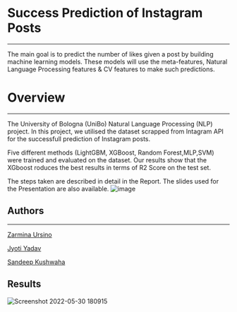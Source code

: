 # Success Prediction of Instagram Posts
-------------------------------
The main goal is to predict the number of likes given a post by building machine learning models. These models will use the meta-features, Natural Language Processing features & CV features to make such predictions.

# Overview
-------------------------------
The University of Bologna (UniBo) Natural Language Processing (NLP) project. In this project, we utilised the dataset scrapped from Intagram API for the successfull prediction of Instagram posts.

Five different methods (LightGBM, XGBoost, Random Forest,MLP,SVM) were trained and evaluated on the dataset. Our results show that the XGboost roduces the best results in terms of R2 Score on the test set.

The steps taken are described in detail in the Report. The slides used for the Presentation are also available.
![image](https://user-images.githubusercontent.com/72126242/171617456-cc62279c-7f0e-43b8-a90a-17241ad70453.png)


## Authors
-------------------------------

[Zarmina Ursino](https://www.linkedin.com/in/zarminaursino/)

[Jyoti Yadav](https://www.linkedin.com/in/jyoti-yadav-64916b160/)

[Sandeep Kushwaha](https://www.linkedin.com/in/xandie985/)

## Results
![Screenshot 2022-05-30 180915](https://user-images.githubusercontent.com/72126242/171029562-8f24c1ef-b1ac-436f-b58c-8e8a722d9f8f.png)


